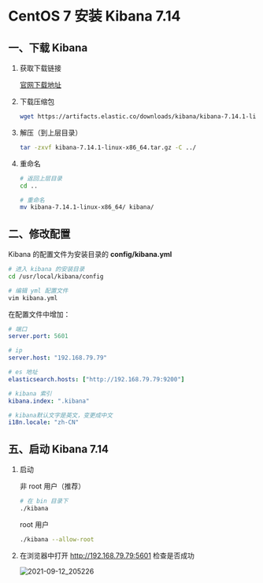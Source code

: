 # CentOS 7 安装 Kibana 7.14

## 一、下载 Kibana

1. 获取下载链接

   [官网下载地址](https://www.elastic.co/cn/downloads/kibana)

2. 下载压缩包

   ```bash
   wget https://artifacts.elastic.co/downloads/kibana/kibana-7.14.1-linux-x86_64.tar.gz
   ```

3. 解压（到上层目录）

   ```bash
   tar -zxvf kibana-7.14.1-linux-x86_64.tar.gz -C ../
   ```

4. 重命名

   ```bash
   # 返回上层目录
   cd ..
   
   # 重命名
   mv kibana-7.14.1-linux-x86_64/ kibana/
   ```

## 二、修改配置

Kibana 的配置文件为安装目录的 **config/kibana.yml**

```bash
# 进入 kibana 的安装目录
cd /usr/local/kibana/config

# 编辑 yml 配置文件
vim kibana.yml
```

在配置文件中增加：

```yaml
# 端口
server.port: 5601

# ip
server.host: "192.168.79.79"

# es 地址
elasticsearch.hosts: ["http://192.168.79.79:9200"]

# kibana 索引
kibana.index: ".kibana"

# kibana默认文字是英文，变更成中文
i18n.locale: "zh-CN"
```

## 五、启动 Kibana 7.14

1. 启动

   非 root 用户（推荐）

   ```bash
   # 在 bin 目录下
   ./kibana
   ```

   root 用户

   ```bash
   ./kibana --allow-root
   ```

2. 在浏览器中打开 <http://192.168.79.79:5601> 检查是否成功

   ![2021-09-12_205226](https://img.qinweizhao.com/2021/09/2021-09-12_205226.png)
